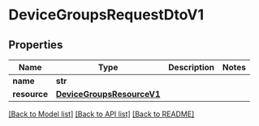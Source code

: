 # DeviceGroupsRequestDtoV1

## Properties
Name | Type | Description | Notes
------------ | ------------- | ------------- | -------------
**name** | **str** |  | 
**resource** | [**DeviceGroupsResourceV1**](DeviceGroupsResourceV1.md) |  | 

[[Back to Model list]](../README.md#documentation-for-models) [[Back to API list]](../README.md#documentation-for-api-endpoints) [[Back to README]](../README.md)

